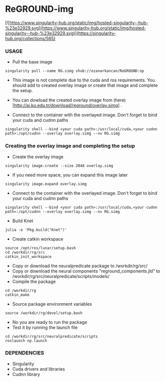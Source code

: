 # ReGROUND-img

[![https://www.singularity-hub.org/static/img/hosted-singularity--hub-%23e32929.svg](https://www.singularity-hub.org/static/img/hosted-singularity--hub-%23e32929.svg)](https://singularity-hub.org/collections/565)

### USAGE

* Pull the base image
```
singularity pull --name RG.simg shub://ozanarkancan/ReGROUND:np
```

* This image is not complete due to the cuda and ros requirements. You should add to created overlay image 
or create that image and complete the setup.

* You can dowload the created overlay image from (here)[http://ai.ku.edu.tr/download/reground/overlay.simg] .

* Connect to the container with the overlayed image. Don't forget to bind your cuda and cudnn paths
```
singularity shell --bind <your cuda path>:/usr/local/cuda,<your cudnn path>:/opt/cudnn --overlay overlay.simg --nv RG.simg
```

### Creating the overlay image and completing the setup

* Create the overlay image
```
singularity image.create --size 2048 overlay.simg
```

* If you need more space, you can expand this image later
```
singularity image.expand overlay.simg
```

* Connect to the container with the overlayed image. Don't forget to bind your cuda and cudnn paths
```
singularity shell --bind <your cuda path>:/usr/local/cuda,<your cudnn path>:/opt/cudnn --overlay overlay.simg --nv RG.simg
```

* Build Knet
```
julia -e 'Pkg.build("Knet")'
```

* Create catkin workspace
```
source /opt/ros/lunar/setup.bash
cd /workdir/rg/src
catkin_init_workspace
```

* Copy or download the neuralpredicate package to /workdir/rg/src/
* Copy or download the neural components "reground_components.jld" to /workdir/rg/src/neuralpredicate/scripts/models/
* Compile the package
```
cd /workdir/rg
catkin_make
```

* Source package environment variables
```
source /workdir/rg/devel/setup.bash
```

* No you are ready to run the package
* Test it by running the launch file
```
cd /workdir/rg/src/neuralpredicate/scripts
roslaunch np.launch
```
### DEPENDENCIES
* Singularity
* Cuda drivers and libraries
* Cudnn library
